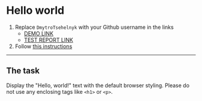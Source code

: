# Hello world
1. Replace `DmytroTsehelnyk` with your Github username in the links
    - [DEMO LINK](https://dmytrotsehelnyk.github.io/layout_hello-world/) <br>
    - [TEST REPORT LINK](https://dmytrotsehelnyk.github.io/layout_hello-world/report/html_report/)
2. Follow [this instructions](https://mate-academy.github.io/layout_task-guideline/)
___

## The task 
Display the "Hello, world!" text with the default browser styling. Please do not 
use any enclosing tags like `<h1>` or `<p>`.
